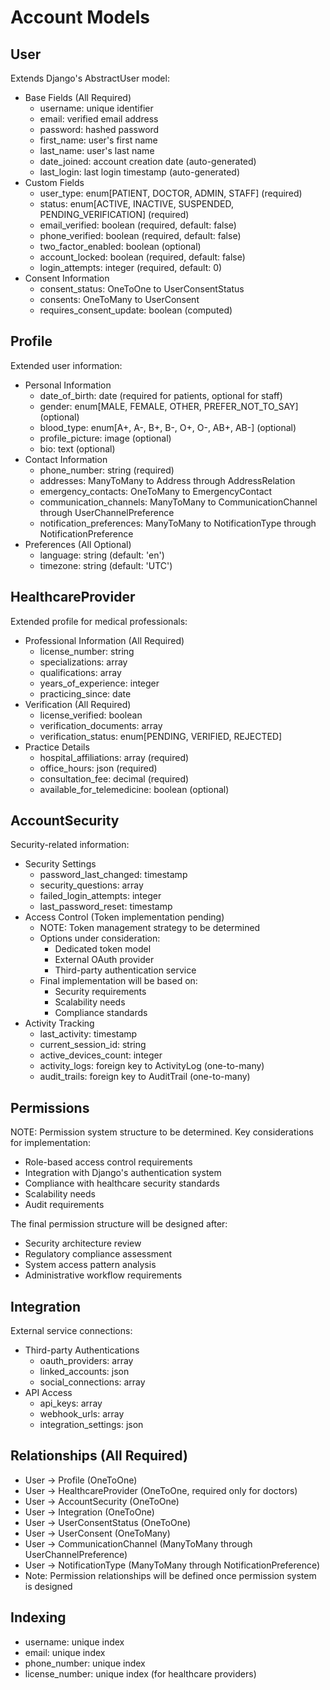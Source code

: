 # Account Models

## User
Extends Django's AbstractUser model:
- Base Fields (All Required)
  - username: unique identifier
  - email: verified email address
  - password: hashed password
  - first_name: user's first name
  - last_name: user's last name
  - date_joined: account creation date (auto-generated)
  - last_login: last login timestamp (auto-generated)
- Custom Fields
  - user_type: enum[PATIENT, DOCTOR, ADMIN, STAFF] (required)
  - status: enum[ACTIVE, INACTIVE, SUSPENDED, PENDING_VERIFICATION] (required)
  - email_verified: boolean (required, default: false)
  - phone_verified: boolean (required, default: false)
  - two_factor_enabled: boolean (optional)
  - account_locked: boolean (required, default: false)
  - login_attempts: integer (required, default: 0)
- Consent Information
  - consent_status: OneToOne to UserConsentStatus
  - consents: OneToMany to UserConsent
  - requires_consent_update: boolean (computed)

## Profile
Extended user information:
- Personal Information
  - date_of_birth: date (required for patients, optional for staff)
  - gender: enum[MALE, FEMALE, OTHER, PREFER_NOT_TO_SAY] (optional)
  - blood_type: enum[A+, A-, B+, B-, O+, O-, AB+, AB-] (optional)
  - profile_picture: image (optional)
  - bio: text (optional)
- Contact Information
  - phone_number: string (required)
  - addresses: ManyToMany to Address through AddressRelation
  - emergency_contacts: OneToMany to EmergencyContact
  - communication_channels: ManyToMany to CommunicationChannel through UserChannelPreference
  - notification_preferences: ManyToMany to NotificationType through NotificationPreference
- Preferences (All Optional)
  - language: string (default: 'en')
  - timezone: string (default: 'UTC')

## HealthcareProvider
Extended profile for medical professionals:
- Professional Information (All Required)
  - license_number: string
  - specializations: array
  - qualifications: array
  - years_of_experience: integer
  - practicing_since: date
- Verification (All Required)
  - license_verified: boolean
  - verification_documents: array
  - verification_status: enum[PENDING, VERIFIED, REJECTED]
- Practice Details
  - hospital_affiliations: array (required)
  - office_hours: json (required)
  - consultation_fee: decimal (required)
  - available_for_telemedicine: boolean (optional)

## AccountSecurity
Security-related information:
- Security Settings
  - password_last_changed: timestamp
  - security_questions: array
  - failed_login_attempts: integer
  - last_password_reset: timestamp
- Access Control (Token implementation pending)
  - NOTE: Token management strategy to be determined
  - Options under consideration:
    * Dedicated token model
    * External OAuth provider
    * Third-party authentication service
  - Final implementation will be based on:
    * Security requirements
    * Scalability needs
    * Compliance standards
- Activity Tracking
  - last_activity: timestamp
  - current_session_id: string
  - active_devices_count: integer
  - activity_logs: foreign key to ActivityLog (one-to-many)
  - audit_trails: foreign key to AuditTrail (one-to-many)

## Permissions
NOTE: Permission system structure to be determined.
Key considerations for implementation:
- Role-based access control requirements
- Integration with Django's authentication system
- Compliance with healthcare security standards
- Scalability needs
- Audit requirements

The final permission structure will be designed after:
- Security architecture review
- Regulatory compliance assessment
- System access pattern analysis
- Administrative workflow requirements

## Integration
External service connections:
- Third-party Authentications
  - oauth_providers: array
  - linked_accounts: json
  - social_connections: array
- API Access
  - api_keys: array
  - webhook_urls: array
  - integration_settings: json

## Relationships (All Required)
- User -> Profile (OneToOne)
- User -> HealthcareProvider (OneToOne, required only for doctors)
- User -> AccountSecurity (OneToOne)
- User -> Integration (OneToOne)
- User -> UserConsentStatus (OneToOne)
- User -> UserConsent (OneToMany)
- User -> CommunicationChannel (ManyToMany through UserChannelPreference)
- User -> NotificationType (ManyToMany through NotificationPreference)
- Note: Permission relationships will be defined once permission system is designed

## Indexing
- username: unique index
- email: unique index
- phone_number: unique index
- license_number: unique index (for healthcare providers)
